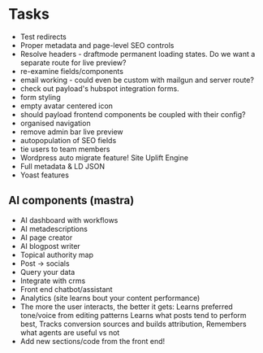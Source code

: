 # Tasks

- Test redirects
- Proper metadata and page-level SEO controls
- Resolve headers - draftmode permanent loading states. Do we want a separate route for live preview?
- re-examine fields/components
- email working - could even be custom with mailgun and server route?
- check out payload's hubspot integration forms.
- form styling
- empty avatar centered icon
- should payload frontend components be coupled with their config?
- organised navigation
- remove admin bar live preview
- autopopulation of SEO fields
- tie users to team members
- Wordpress auto migrate feature! Site Uplift Engine
- Full metadata & LD JSON
- Yoast features

## AI components (mastra)

- AI dashboard with workflows
- AI metadescriptions
- AI page creator
- AI blogpost writer
- Topical authority map
- Post -> socials
- Query your data
- Integrate with crms
- Front end chatbot/assistant
- Analytics (site learns bout your content performance)
- The more the user interacts, the better it gets: Learns preferred tone/voice from editing patterns Learns what posts tend to perform best, Tracks conversion sources and builds attribution, Remembers what agents are useful vs not
- Add new sections/code from the front end!
